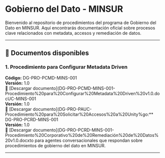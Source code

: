 

# Gobierno del Dato - MINSUR

Bienvenido al repositorio de procedimientos del programa de Gobierno del Dato en MINSUR. Aquí encontrarás documentación oficial sobre procesos clave relacionados con metadata, accesos y remediación de datos.

---

## 📘 Documentos disponibles

### 1. Procedimiento para Configurar Metadata Driven
**Código:** DG-PRO-PCMD-MINS-001  
**Versión:** 1.0  
📄 [Descargar documento](DG-PRO-PCMD-MINS-001-Procedimiento%20para%20Configurar%20Metadata%20Driven%20v1.0.docUC-MINS-001  
**Versión:** 1.0  
📄 [Descargar documento](DG-PRO-PAUC-Procedimiento%20para%20Solicitar%20Accesos%20a%20Unity%go:** DG-PRO-PCRD-MINS-001  
**Versión:** 1.0  
📄 [Descargar documento](DG-PRO-PCRD-MINS-001-Procedimiento%20Corporativo%20de%20Remediación%20de%20Datos%20v1.0.docxto para agentes conversacionales que respondan sobre procedimientos de gobierno del dato en MINSUR.

---


